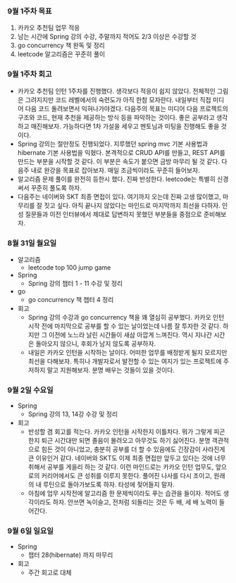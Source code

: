 ### 9월 1주차 목표
1. 카카오 추천팀 업무 적응
2. 남는 시간에 Spring 강의 수강, 주말까지 적어도 2/3 이상은 수강할 것
3. go concurrency 책 완독 및 정리
4. leetcode 알고리즘은 꾸준히 풀이

### 9월 1주차 회고
- 카카오 추천팀 인턴 1주차를 진행했다. 생각보다 적응이 쉽지 않았다. 전체적인 그림은 그려지지만 코드 레벨에서의 숙련도가 아직 한참 모자란다. 내일부터 직접 미디어 다음 코드 돌려보면서 익혀나가야겠다. 다음주의 목표는 미디어 다음 프로젝트의 구조와 코드, 현재 추천을 제공하는 방식 등을 파악하는 것이다. 좋은 공부라고 생각하고 매진해보자. 가능하다면 1차 가설을 세우고 멘토님과 미팅을 진행해도 좋을 것이다.
- Spring 강의는 절만정도 진행되었다. 지루했던 spring mvc 기본 사용법과 hibernate 기본 사용법을 익혔다. 본격적으로 CRUD API를 만들고, REST API를 만드는 부분을 시작할 것 같다. 이 부분은 속도가 붙으면 금방 마무리 될 것 같다. 다음주 내로 완강을 목표로 잡아보자. 매일 조금씩이라도 꾸준히 들어보자.
- 알고리즘 문제 풀이를 완전히 등한시 했다. 진짜 반성한다. leetcode는 특별히 신경써서 꾸준히 풀도록 하자.
- 다음주는 네이버와 SKT 최종 면접이 있다. 여기까지 오는데 진짜 고생 많이했고, 마무리를 잘 짓고 싶다. 아직 끝나지 않았다는 마인드로 마지막까지 최선을 다하자. 인성 질문들과 이전 인터뷰에서 제대로 답변하지 못했던 부분들을 중점으로 준비해보자.

### 8월 31일 월요일
- 알고리즘
  - leetcode top 100 jump game
- Spring
  - Spring 강의 챕터 1 - 11 수강 및 정리
- go
  - go concurrency 책 챕터 4 정리
- 회고
  - Spring 강의 수강과 go concurrency 책을 꽤 열심히 공부했다. 카카오 인턴 시작 전에 마지막으로 공부를 할 수 있는 날이었는데 나름 잘 투자한 것 같다. 하지만 그 이전에 노느라 날린 시간들이 새삼 아깝게 느껴진다. 역시 지나간 시간은 돌아오지 않으니, 후회가 남지 않도록 공부하자.
  - 내일은 카카오 인턴을 시작하는 날이다. 어떠한 업무를 배정받게 될지 모르지만 최선을 다해보자. 특히나 개발자로서 발전할 수 있는 여지가 있는 프로젝트에 주저하지 말고 지원해보자. 분명 배우는 것들이 있을 것이다.

### 9월 2일 수요일
- Spring
  - Spring 강의 13, 14강 수강 및 정리
- 회고
  - 반성할 겸 회고를 적는다. 카카오 인턴을 시작한지 이틀차다. 뭐가 그렇게 피곤한지 퇴근 시간대만 되면 졸음이 몰려오고 아무것도 하기 싫어진다. 분명 객관적으로 힘든 것이 아니었고, 충분히 공부를 더 할 수 있음에도 긴장감이 사라진게 큰 이유인거 같다. 네이버와 SKT도 이제 최종 면접만 앞두고 있다는 것에 너무 취해서 공부를 게을리 하는 것 같다. 이런 마인드로는 카카오 인턴 업무도, 앞으로의 커리어에서도 큰 성취를 이루지 못한다. 풀어진 나사를 다시 조이고, 원래의 내 루틴으로 돌아가보도록 하자. 타성에 젖어들지 말자.
  - 아침에 업무 시작전에 알고리즘 한 문제씩이라도 푸는 습관을 들이자. 적어도 생각이라도 하자. 안쓰면 녹이슬고, 전처럼 되돌리는 것은 두 배, 세 배 노력이 들어간다.

### 9월 6일 일요일
- Spring
  - 챕터 28(hibernate) 까지 마무리
- 회고
  - 주간 회고로 대체

